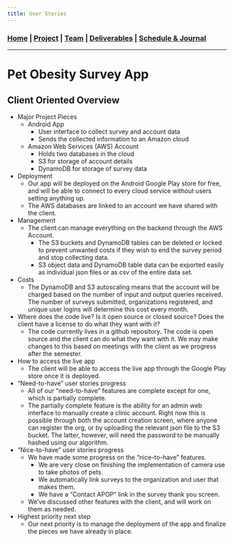 ```yaml
---
title: User Stories
---
```

### [Home](https://mtcahill57.github.io/523-fa20-m.github.io/) \| [Project](project.md) \| [Team](team.md) \| [Deliverables](deliverables.md) \| [Schedule & Journal](journal-sched.md)

___

# Pet Obesity Survey App
## Client Oriented Overview

- Major Project Pieces
  - Android App
    - User interface to collect survey and account data
    - Sends the collected information to an Amazon cloud
  - Amazon Web Services (AWS) Account
    - Holds two databases in the cloud
    - S3 for storage of account details
    - DynamoDB for storage of survey data
- Deployment
  - Our app will be deployed on the Android Google Play store for free, and will be able to connect to every cloud service without users setting anything up.
  - The AWS databases are linked to an account we have shared with the client.
- Management
  - The client can manage everything on the backend through the AWS Account.
    - The S3 buckets and DynamoDB tables can be deleted or locked to prevent unwanted costs if they wish to end the survey period and stop collecting data.
    - S3 object data and DynamoDB table data can be exported easily as individual json files or as csv of the entire data set.
- Costs
  - The DynamoDB and S3 autoscaling means that the account will be charged based on the number of input and output queries received. The number of surveys submitted, organizations registered, and unique user logins will determine this cost every month.
- Where does the code live? Is it open source or closed source? Does the client have a license to do what they want with it?
  - The code currently lives in a github repository. The code is open source and the client can do what they want with it. We may make changes to this based on meetings with the client as we progress after the semester.
- How to access the live app
  - The client will be able to access the live app through the Google Play store once it is deployed.
- “Need-to-have” user stories progress
  - All of our “need-to-have” features are complete except for one, which is partially complete. 
  - The partially complete feature is the ability for an admin web interface to manually create a clinic account. Right now this is possible through both the account creation screen, where anyone can register the org, or by uploading the relevant json file to the S3 bucket. The latter, however, will need the password to be manually hashed using our algorithm.
- “Nice-to-have” user stories progress
  - We have made some progress on the “nice-to-have” features. 
    - We are very close on finishing the implementation of camera use to take photos of pets.
    - We automatically link surveys to the organization and user that makes them.
    - We have a “Contact APOP” link in the survey thank you screen.
  - We’ve discussed other features with the client, and will work on them as needed.
- Highest priority next step
  - Our next priority is to manage the deployment of the app and finalize the pieces we have already in place.
